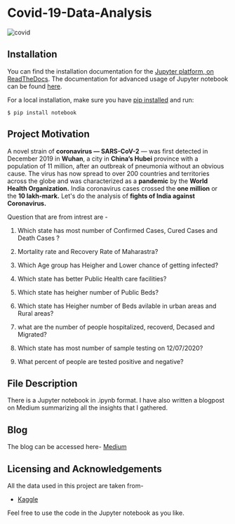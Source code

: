 # Covid-19-Data-Analysis

![covid](https://user-images.githubusercontent.com/44340485/89125544-d5adb680-d4fc-11ea-8d60-c20096bda24e.jpeg)

## Installation
You can find the installation documentation for the
[Jupyter platform, on ReadTheDocs](https://jupyter.readthedocs.io/en/latest/install.html).
The documentation for advanced usage of Jupyter notebook can be found
[here](https://jupyter-notebook.readthedocs.io/en/latest/).

For a local installation, make sure you have
[pip installed](https://pip.readthedocs.io/en/stable/installing/) and run:

    $ pip install notebook

## Project Motivation

A novel strain of **coronavirus — SARS-CoV-2** — was first detected in December 2019 in **Wuhan**, a city in **China’s Hubei** province with a population of 11 million, after an outbreak of pneumonia without an obvious cause. 
The virus has now spread to over 200 countries and territories across the globe and was characterized as a **pandemic** by the **World Health Organization.**
India coronavirus cases crossed the **one million** or the **10 lakh-mark.** Let's do the analysis of **fights of India against Coronavirus.**

Question that are from intrest are -

1) Which state has most number of Confirmed Cases, Cured Cases and Death Cases ?

2) Mortality rate and Recovery Rate of Maharastra?

3) Which Age group has Heigher and Lower chance of getting infected?

4) Which state has better Public Health care facilities?

5) Which state has heigher number of Public Beds?

6) Which state has Heigher number of Beds avilable in urban areas and Rural areas?

7) what are the number of people hospitalized, recoverd, Decased and Migrated?

8) Which state has most number of sample testing on 12/07/2020?

9) What percent of people are tested positive and negative?

## File Description

There is a Jupyter notebook in .ipynb format. I have also written a blogpost on Medium summarizing all the insights that I gathered.

## Blog

The blog can be accessed here-
[Medium](https://medium.com/@ashwanisng/india-fights-against-corona-ddf3166f3500)


## Licensing and Acknowledgements
 All the data used in this project are taken from-
 
 - [Kaggle](https://www.kaggle.com/sudalairajkumar/covid19-in-india)
 
 Feel free to use the code in the Jupyter notebook as you like.
